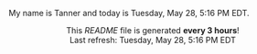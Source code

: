 My name is Tanner and today is Tuesday, May 28, 5:16 PM EDT.

<p align="center">This <i>README</i> file is generated <b>every 3 hours</b>!</br>Last refresh: Tuesday, May 28, 5:16 PM EDT<br /></p>
